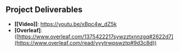 ## Project Deliverables

- **[[Video]]**: https://youtu.be/xBpc4w_dZ5k
- **[Overleaf]**:([https://www.overleaf.com/1375422217sywzztxnnzgq#2622d7](https://www.overleaf.com/read/yyytrwpswztp#9d3c8d))
 
